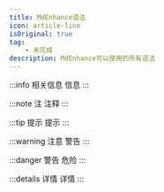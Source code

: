 ```yaml
---
title: MdEnhance语法
icon: article-line
isOriginal: true
tag:
    - 未完成
description: MdEnhance可以使用的所有语法
---
```


:::info 相关信息
信息
:::

:::note 注
注释
:::

:::tip 提示
提示
:::

:::warning 注意
警告
:::

:::danger 警告
危险
:::

:::details 详情
详情
:::
